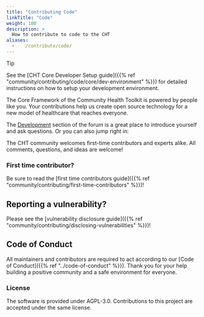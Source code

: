 ```yaml
---
title: "Contributing Code"
linkTitle: "Code"
weight: 100
description: >
  How to contribute to code to the CHT
aliases:
  -    /contribute/code/
---
```


> [!TIP] 
> See the [CHT Core Developer Setup guide]({{% ref "community/contributing/code/core/dev-environment" %}}) for detailed instructions on how to setup your development environment. 

The Core Framework of the Community Health Toolkit is powered by people like you. Your contributions help us create open source technology for a new model of healthcare that reaches everyone.

The [Development](https://forum.communityhealthtoolkit.org/c/support/development/7) section of the forum is a great place to introduce yourself and ask questions. Or you can also jump right in:

The CHT community welcomes first-time contributors and experts alike. All comments, questions, and ideas are welcome!

### First time contributor?

Be sure to read the [first time contributors guide]({{% ref "community/contributing/first-time-contributors" %}})!

## Reporting a vulnerability?

Please see the [vulnerability disclosure guide]({{% ref "community/contributing/disclosing-vulnerabilities" %}})!

## Code of Conduct

All maintainers and contributors are required to act according to our [Code of Conduct]({{% ref "../code-of-conduct" %}}). Thank you for your help building a positive community and a safe environment for everyone.

### License
The software is provided under AGPL-3.0. Contributions to this project are accepted under the same license.
